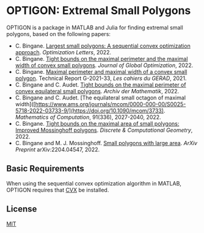 # OPTIGON: Extremal Small Polygons

OPTIGON is a package in MATLAB and Julia for finding extremal small polygons, based on the following papers:

+ C. Bingane. [Largest small polygons: A sequential convex optimization approach](https://link.springer.com/article/10.1007/s11590-022-01887-5). *Optimization Letters*, 2022.
+ C. Bingane. [Tight bounds on the maximal perimeter and the maximal width of convex small polygons](https://link.springer.com/article/10.1007/s10898-022-01181-9). *Journal of Global Optimization*, 2022.
+ C. Bingane. [Maximal perimeter and maximal width of a convex small polygon](https://www.researchgate.net/publication/353070519_Maximal_perimeter_and_maximal_width_of_a_convex_small_polygon). Technical Report G-2021-33, *Les cahiers du GERAD*, 2021.
+ C. Bingane and C. Audet. [Tight bounds on the maximal perimeter of convex equilateral small polygons](https://doi.org/10.1007/s00013-022-01745-x). *Archiv der Mathematik*, 2022.
+ C. Bingane and C. Audet. [The equilateral small octagon of maximal width]([https://www.ams.org/journals/mcom/0000-000-00/S0025-5718-2022-03733-9/](https://doi.org/10.1090/mcom/3733). *Mathematics of Computation*, 91(336), 2027-2040, 2022.
+ C. Bingane. [Tight bounds on the maximal area of small polygons: Improved Mossinghoff polygons](https://link.springer.com/article/10.1007/s00454-022-00374-z). *Discrete & Computational Geometry*, 2022.
+ C. Bingane and M. J. Mossinghoff. [Small polygons with large area](https://www.researchgate.net/publication/359890368_Small_polygons_with_large_area). *ArXiv Preprint* arXiv:2204.04547, 2022.

## Basic Requirements

When using the sequential convex optimization algorithm in MATLAB, OPTIGON requires that [CVX](http://cvxr.com/cvx/) be installed.

## License

[MIT](https://github.com/cbingane/optigon/blob/master/LICENSE)
